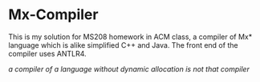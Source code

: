 # Mx-Compiler
This is my solution for MS208 homework in ACM class, a compiler of Mx* language which is alike simplified C++ and Java. The front end of the compiler uses ANTLR4. 

*a compiler of a language without dynamic allocation is not that compiler*